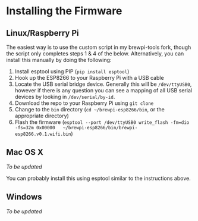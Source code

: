# Installing the Firmware

## Linux/Raspberry Pi
The easiest way is to use the custom script in my brewpi-tools fork, though the script only completes steps 1 & 4 of the below. Alternatively, you can install this manually by doing the following:

1. Install esptool using PIP (`pip install esptool`)
2. Hook up the ESP8266 to your Raspberry Pi with a USB cable
3. Locate the USB serial bridge device. Generally this will be `/dev/ttyUSB0`, however if there is any question you can see a mapping of all USB serial devices by looking in `/dev/serial/by-id`.
4. Download the repo to your Raspberry Pi using `git clone`
5. Change to the `bin` directory (`cd ~/brewpi-esp8266/bin`, or the appropriate directory)
6. Flash the firmware (`esptool --port /dev/ttyUSB0 write_flash -fm=dio -fs=32m 0x00000   ~/brewpi-esp8266/bin/brewpi-esp8266.v0.1.wifi.bin`)



## Mac OS X
*To be updated*

You can probably install this using esptool similar to the instructions above.



## Windows
*To be updated*

